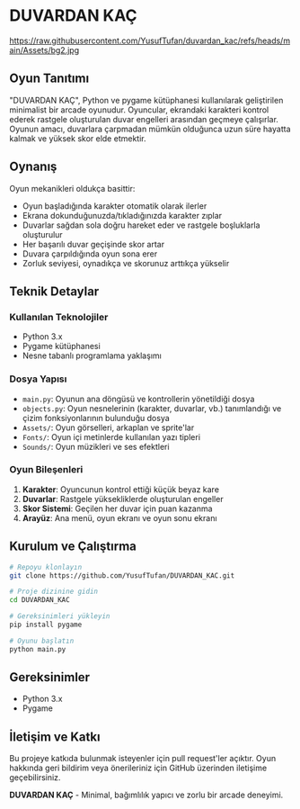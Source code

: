 # DUVARDAN KAÇ

https://raw.githubusercontent.com/YusufTufan/duvardan_kac/refs/heads/main/Assets/bg2.jpg

## Oyun Tanıtımı

"DUVARDAN KAÇ", Python ve pygame kütüphanesi kullanılarak geliştirilen minimalist bir arcade oyunudur. Oyuncular, ekrandaki karakteri kontrol ederek rastgele oluşturulan duvar engelleri arasından geçmeye çalışırlar. Oyunun amacı, duvarlara çarpmadan mümkün olduğunca uzun süre hayatta kalmak ve yüksek skor elde etmektir.

## Oynanış
Oyun mekanikleri oldukça basittir:
- Oyun başladığında karakter otomatik olarak ilerler
- Ekrana dokunduğunuzda/tıkladığınızda karakter zıplar
- Duvarlar sağdan sola doğru hareket eder ve rastgele boşluklarla oluşturulur
- Her başarılı duvar geçişinde skor artar
- Duvara çarpıldığında oyun sona erer
- Zorluk seviyesi, oynadıkça ve skorunuz arttıkça yükselir

## Teknik Detaylar
### Kullanılan Teknolojiler
- Python 3.x
- Pygame kütüphanesi
- Nesne tabanlı programlama yaklaşımı

### Dosya Yapısı
- `main.py`: Oyunun ana döngüsü ve kontrollerin yönetildiği dosya
- `objects.py`: Oyun nesnelerinin (karakter, duvarlar, vb.) tanımlandığı ve çizim fonksiyonlarının bulunduğu dosya
- `Assets/`: Oyun görselleri, arkaplan ve sprite'lar
- `Fonts/`: Oyun içi metinlerde kullanılan yazı tipleri
- `Sounds/`: Oyun müzikleri ve ses efektleri

### Oyun Bileşenleri
1. **Karakter**: Oyuncunun kontrol ettiği küçük beyaz kare
2. **Duvarlar**: Rastgele yüksekliklerde oluşturulan engeller
3. **Skor Sistemi**: Geçilen her duvar için puan kazanma
4. **Arayüz**: Ana menü, oyun ekranı ve oyun sonu ekranı

## Kurulum ve Çalıştırma

```bash
# Repoyu klonlayın
git clone https://github.com/YusufTufan/DUVARDAN_KAC.git

# Proje dizinine gidin
cd DUVARDAN_KAC

# Gereksinimleri yükleyin
pip install pygame

# Oyunu başlatın
python main.py
```

## Gereksinimler
- Python 3.x
- Pygame

## İletişim ve Katkı
Bu projeye katkıda bulunmak isteyenler için pull request'ler açıktır. Oyun hakkında geri bildirim veya önerileriniz için GitHub üzerinden iletişime geçebilirsiniz.

**DUVARDAN KAÇ** - Minimal, bağımlılık yapıcı ve zorlu bir arcade deneyimi.
